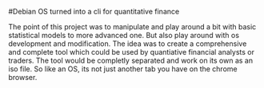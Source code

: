 #Debian OS turned into a cli for quantitative finance 

The point of this project was to manipulate and play around a bit with basic statistical models to more advanced one. But also play around with os development and modification. The idea was to create a comprehensive 
and complete tool which could be used by quantiative financial analysts or traders. The tool would be completly separated and work on its own as an iso file. So like an OS, its not just another tab you have on the
chrome browser. 

